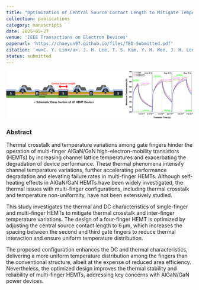 ```yaml
---
title: "Optimization of Central Source Contact Length to Mitigate Temperature Variation and Thermal Crosstalk in Multi-Finger AlGaN/GaN HEMTs: Reliability-based Simulation"
collection: publications
category: manuscripts
date: 2025-05-27
venue: 'IEEE Transactions on Electron Devices'
paperurl: 'https://chaeyun97.github.io/files/TED-Submitted.pdf'
citation: '<u>C. Y. Lim</u>, J. H. Lee, T. S. Kim, Y. H. Won, J. H. Lee, B. G. Min, D. M. Kang, and H. S. Kim, “Optimization of Central Source Contact Length to Mitigate Temperature Variation and Thermal Crosstalk in Multi-Finger AlGaN/GaN HEMTs: Reliability-based Simulation”, <em>IEEE Transactions on Electron Devices</em>, submitted.'
status: submitted
---
```

![그림1](/images/그림1.png)
### Abstract
<div class="justify-text">
Thermal crosstalk and temperature variations among gate fingers hinder the operation of multi-finger AlGaN/GaN high-electron-mobility transistors (HEMTs) by increasing channel lattice temperatures and exacerbating the degradation of device performance.  
These thermal phenomena intensify channel temperature variations, further accelerating performance degradation and elevating failure rates in multi-finger HEMTs.  
Although self-heating effects in AlGaN/GaN HEMTs have been widely investigated, the thermal issues with multi-finger configurations, including thermal crosstalk and temperature non-uniformity, have not been extensively studied.

This study investigates the thermal and DC characteristics of single-finger and multi-finger HEMTs to mitigate thermal crosstalk and inter-finger temperature variations. The design of a four-finger HEMT is optimized by adjusting the central source contact length to 6 μm, which increases the spacing between the second and third gate fingers to reduce thermal interaction and ensure uniform temperature distribution.

The proposed configuration enhances the DC and thermal characteristics, delivering a more uniform temperature distribution among the fingers than the conventional structure, albeit at the expense of reduced area efficiency. Nevertheless, the optimized design improves the thermal stability and reliability of multi-finger HEMTs, addressing key concerns with AlGaN/GaN power devices.

</div>

